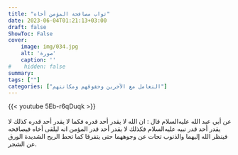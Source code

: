 ```yaml
---
title: "ثواب مصافحة المؤمن أخاه"
date: 2023-06-04T01:21:13+03:00
draft: false
ShowToc: False
cover:
    image: img/034.jpg
    alt: 'صورة'
    caption: ''
#    hidden: false
summary: 
tags: [""]
categories: ["التعامل مع الآخرين وحقوقهم ومكانتهم"]
---
```

{{< youtube 5Eb-r6qDuqk >}}  
 <br>
عن أبي عبد الله عليه‌السلام
قال : ان الله لا يقدر أحد قدره فكما لا يقدر أحد قدره كذلك لا يقدر
أحد قدر نبيه عليه‌السلام فكذلك لا يقدر أحد قدر المؤمن انه ليلقى أخاه
فيصافحه فينظر الله إليهما والذنوب تحات عن وجوههما حتى يتفرقا كما
تحط الريح الشديدة الورق عن الشجر.


